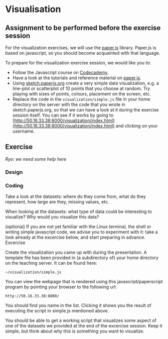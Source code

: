 # Visualisation #

## Assignment to be performed before the exercise session ##

For the visualization exercises, we will use the [paper.js](http://paperjs.org) library. Paper.js is based on javascript, so you should become acquainted with that language.

To prepare for the visualization exercise session, we would like you to:

* Follow the Javascript course on [Codecademy](http://www.codecademy.com/tracks/javascript).
* Have a look at the tutorials and reference material on [paper.js](http://paperjs.org).
* Using [sketch.paperjs.org](http://sketch.paperjs.org) create a very simple data visualization, e.g. a line-plot or scatterplot of 10 points that you choose at random. Try playing with sizes of points, colours, placement on the screen, etc.
* Replace the code in the `visualization/simple.js` file in your home directory on the server with the code that you wrote in sketch.paperjs.org, so that we can have a look at it during the exercise session itself. You can see if it works by going to [http://50.16.33.38:8000/visualization/index.html](http://50.16.33.38:8000/visualization/index.html) and clicking on your username.

## Exercise ##

*Ryo: we need some help here*

### Design ###

### Coding ###

Take a look at the datasets: where do they come from, what do they represent, how large are they, missing values, etc.

When looking at the datasets: what type of data could be interesting to visualize? Why would you visualize this data?

(optional) If you are not yet familiar with the Linux terminal, the shell or writing simple javascript code, we advise you to experiment with it: take a look already at the excercise below, and start preparing in advance.
Excercise

Create the visualization you came up with during the presentation. A template file has been provided in (a subdirectory of) your home directory on the teaching server. It can be found here:

    ~/visualization/simple.js

You can view the webpage that is rendered using this javascript/paperscript program by pointing your browser to the following url:

    http://50.16.33.38:8000/

You should find you name in the list. Clicking it shows you the result of executing the script in simple.js mentioned above.

You should be able to get a working script that visualizes some aspect of one of the datasets we provided at the end of the excercise session. Keep it simple, but think about why this is something you want to visualize.
